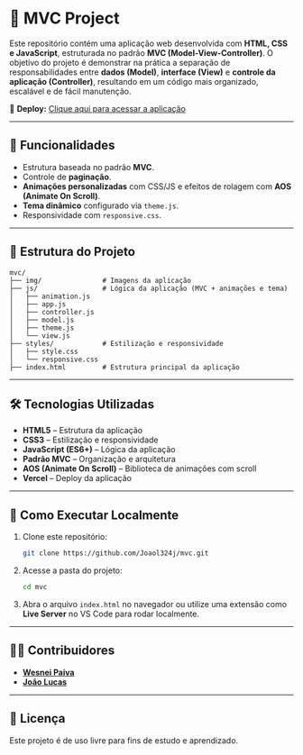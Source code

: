 # 📌 MVC Project

Este repositório contém uma aplicação web desenvolvida com **HTML, CSS e JavaScript**, estruturada no padrão **MVC (Model-View-Controller)**.
O objetivo do projeto é demonstrar na prática a separação de responsabilidades entre **dados (Model)**, **interface (View)** e **controle da aplicação (Controller)**, resultando em um código mais organizado, escalável e de fácil manutenção.

🔗 **Deploy:** [Clique aqui para acessar a aplicação](https://mvc-iota-woad.vercel.app/)

---

## 🚀 Funcionalidades

* Estrutura baseada no padrão **MVC**.
* Controle de **paginação**.
* **Animações personalizadas** com CSS/JS e efeitos de rolagem com **AOS (Animate On Scroll)**.  
* **Tema dinâmico** configurado via `theme.js`.
* Responsividade com `responsive.css`.

---

## 📂 Estrutura do Projeto

```
mvc/
├── img/               # Imagens da aplicação
├── js/                # Lógica da aplicação (MVC + animações e tema)
│   ├── animation.js
│   ├── app.js
│   ├── controller.js
│   ├── model.js
│   ├── theme.js
│   └── view.js
├── styles/            # Estilização e responsividade
│   ├── style.css
│   └── responsive.css
├── index.html         # Estrutura principal da aplicação
```

---

## 🛠️ Tecnologias Utilizadas

* **HTML5** – Estrutura da aplicação
* **CSS3** – Estilização e responsividade
* **JavaScript (ES6+)** – Lógica da aplicação
* **Padrão MVC** – Organização e arquitetura
* **AOS (Animate On Scroll)** – Biblioteca de animações com scroll
* **Vercel** – Deploy da aplicação

---

## 📖 Como Executar Localmente

1. Clone este repositório:

   ```bash
   git clone https://github.com/Joaol324j/mvc.git
   ```

2. Acesse a pasta do projeto:

   ```bash
   cd mvc
   ```

3. Abra o arquivo `index.html` no navegador ou utilize uma extensão como **Live Server** no VS Code para rodar localmente.

---

## 👨‍💻 Contribuidores

* [**Wesnei Paiva**](https://github.com/WesneiPaiva)
* [**João Lucas**](https://github.com/Joaol324j)

---

## 📜 Licença

Este projeto é de uso livre para fins de estudo e aprendizado.
